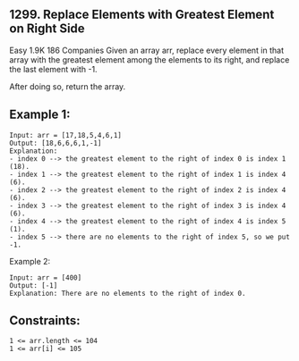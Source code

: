 ## 1299. Replace Elements with Greatest Element on Right Side
Easy
1.9K
186
Companies
Given an array arr, replace every element in that array with the greatest element among the elements to its right, and replace the last element with -1.

After doing so, return the array.

 

## Example 1:

``` 
Input: arr = [17,18,5,4,6,1]
Output: [18,6,6,6,1,-1]
Explanation: 
- index 0 --> the greatest element to the right of index 0 is index 1 (18).
- index 1 --> the greatest element to the right of index 1 is index 4 (6).
- index 2 --> the greatest element to the right of index 2 is index 4 (6).
- index 3 --> the greatest element to the right of index 3 is index 4 (6).
- index 4 --> the greatest element to the right of index 4 is index 5 (1).
- index 5 --> there are no elements to the right of index 5, so we put -1.
```
Example 2:
```
Input: arr = [400]
Output: [-1]
Explanation: There are no elements to the right of index 0.
 ```

## Constraints:
```
1 <= arr.length <= 104
1 <= arr[i] <= 105
```
